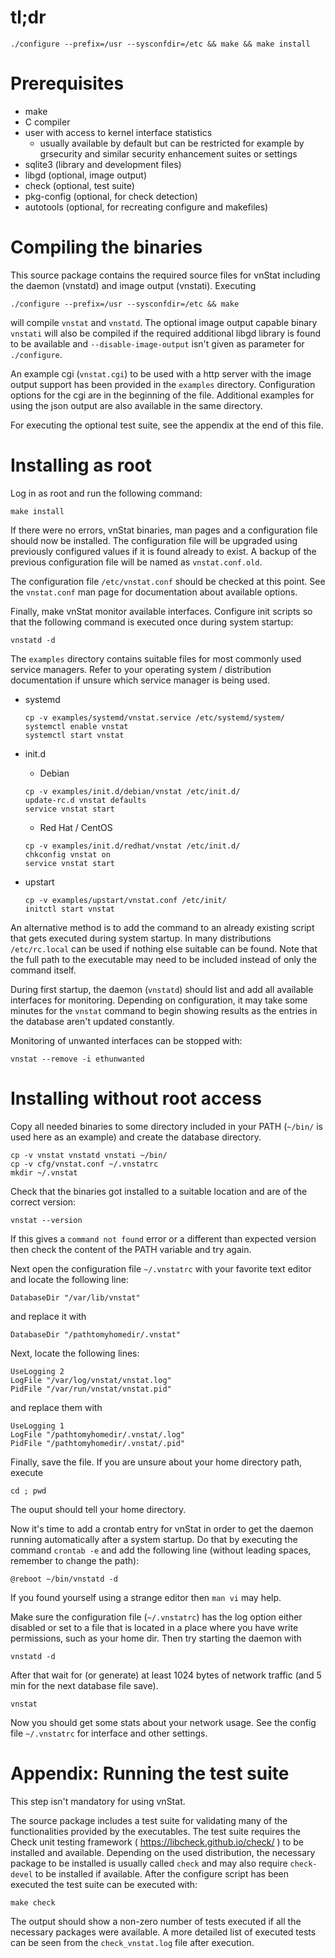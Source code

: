 
# tl;dr

    ./configure --prefix=/usr --sysconfdir=/etc && make && make install


# Prerequisites

 - make
 - C compiler
 - user with access to kernel interface statistics
   - usually available by default but can be restricted for example
     by grsecurity and similar security enhancement suites or settings
 - sqlite3     (library and development files)
 - libgd       (optional, image output)
 - check       (optional, test suite)
 - pkg-config  (optional, for check detection)
 - autotools   (optional, for recreating configure and makefiles)


# Compiling the binaries

This source package contains the required source files for vnStat including
the daemon (vnstatd) and image output (vnstati). Executing

    ./configure --prefix=/usr --sysconfdir=/etc && make

will compile `vnstat` and `vnstatd`. The optional image output capable binary
`vnstati` will also be compiled if the required additional libgd library is
found to be available and `--disable-image-output` isn't given as parameter
for `./configure`.

An example cgi (`vnstat.cgi`) to be used with a http server with the image
output support has been provided in the `examples` directory. Configuration
options for the cgi are in the beginning of the file. Additional examples
for using the json output are also available in the same directory.

For executing the optional test suite, see the appendix at the end of this
file.


# Installing as root

Log in as root and run the following command:

    make install

If there were no errors, vnStat binaries, man pages and a configuration
file should now be installed. The configuration file will be upgraded using
previously configured values if it is found already to exist. A backup
of the previous configuration file will be named as `vnstat.conf.old`.

The configuration file `/etc/vnstat.conf` should be checked at this point.
See the `vnstat.conf` man page for documentation about available options.

Finally, make vnStat monitor available interfaces. Configure init scripts
so that the following command is executed once during system startup:

    vnstatd -d

The `examples` directory contains suitable files for most commonly used
service managers. Refer to your operating system / distribution
documentation if unsure which service manager is being used.

 * systemd
    ~~~
    cp -v examples/systemd/vnstat.service /etc/systemd/system/
    systemctl enable vnstat
    systemctl start vnstat
    ~~~

 * init.d

   * Debian
    ~~~
    cp -v examples/init.d/debian/vnstat /etc/init.d/
    update-rc.d vnstat defaults
    service vnstat start
    ~~~

   * Red Hat / CentOS
    ~~~
    cp -v examples/init.d/redhat/vnstat /etc/init.d/
    chkconfig vnstat on
    service vnstat start
    ~~~

 * upstart
    ~~~
    cp -v examples/upstart/vnstat.conf /etc/init/
    initctl start vnstat
    ~~~

An alternative method is to add the command to an already existing
script that gets executed during system startup. In many distributions
`/etc/rc.local` can be used if nothing else suitable can be found. Note
that the full path to the executable may need to be included instead of
only the command itself.

During first startup, the daemon (`vnstatd`) should list and add all
available interfaces for monitoring. Depending on configuration, it may
take some minutes for the `vnstat` command to begin showing results as
the entries in the database aren't updated constantly.

Monitoring of unwanted interfaces can be stopped with:

    vnstat --remove -i ethunwanted


# Installing without root access

Copy all needed binaries to some directory included in your PATH
(`~/bin/` is used here as an example) and create the database directory.

    cp -v vnstat vnstatd vnstati ~/bin/
    cp -v cfg/vnstat.conf ~/.vnstatrc
    mkdir ~/.vnstat

Check that the binaries got installed to a suitable location and are of the
correct version:

    vnstat --version

If this gives a `command not found` error or a different than expected
version then check the content of the PATH variable and try again.

Next open the configuration file `~/.vnstatrc` with your favorite text editor
and locate the following line:

    DatabaseDir "/var/lib/vnstat"

and replace it with

    DatabaseDir "/pathtomyhomedir/.vnstat"

Next, locate the following lines:

    UseLogging 2
    LogFile "/var/log/vnstat/vnstat.log"
    PidFile "/var/run/vnstat/vnstat.pid"

and replace them with

    UseLogging 1
    LogFile "/pathtomyhomedir/.vnstat/.log"
    PidFile "/pathtomyhomedir/.vnstat/.pid"

Finally, save the file. If you are unsure about your home directory path, execute

    cd ; pwd

The ouput should tell your home directory.

Now it's time to add a crontab entry for vnStat in order to get the daemon
running automatically after a system startup. Do that by executing the
command `crontab -e` and add the following line (without leading spaces,
remember to change the path):

    @reboot ~/bin/vnstatd -d

If you found yourself using a strange editor then `man vi` may help.

Make sure the configuration file (`~/.vnstatrc`) has the log option either
disabled or set to a file that is located in a place where you have write
permissions, such as your home dir. Then try starting the daemon with

    vnstatd -d

After that wait for (or generate) at least 1024 bytes of network traffic
(and 5 min for the next database file save).

    vnstat

Now you should get some stats about your network usage. See the config
file `~/.vnstatrc` for interface and other settings.


# Appendix: Running the test suite

This step isn't mandatory for using vnStat.

The source package includes a test suite for validating many of the
functionalities provided by the executables. The test suite requires the
Check unit testing framework ( https://libcheck.github.io/check/ ) to be
installed and available. Depending on the used distribution, the necessary
package to be installed is usually called `check` and may also require
`check-devel` to be installed if available. After the configure script has
been executed the test suite can be executed with:

    make check

The output should show a non-zero number of tests executed if all the
necessary packages were available. A more detailed list of executed tests
can be seen from the `check_vnstat.log` file after execution.
